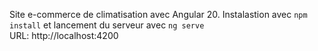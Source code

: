 Site e-commerce de climatisation avec Angular 20.
Instalastion avec `npm install` et lancement du serveur avec `ng serve`  
URL:  http://localhost:4200
